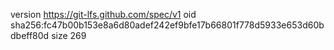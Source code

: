 version https://git-lfs.github.com/spec/v1
oid sha256:fc47b00b153e8a6d80adef242ef9bfe17b66801f778d5933e653d60bdbeff80d
size 269
